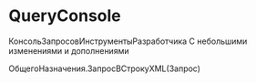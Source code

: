 # QueryConsole
КонсольЗапросовИнструментыРазработчика
С небольшими изменениями и дополнениями

ОбщегоНазначения.ЗапросВСтрокуXML(Запрос)
